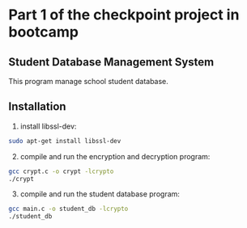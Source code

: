# Part 1 of the checkpoint project in bootcamp
## Student Database Management System
This program manage school student database.

## Installation
1. install libssl-dev:
```bash
sudo apt-get install libssl-dev
```

2. compile and run the encryption and decryption program:
```bash
gcc crypt.c -o crypt -lcrypto
./crypt
```

3. compile and run the student database program:
```bash
gcc main.c -o student_db -lcrypto
./student_db
```
